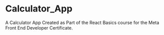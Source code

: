 # Calculator_App

A Calculator App Created as Part of the React Basics course for the Meta Front End Developer Certificate.
